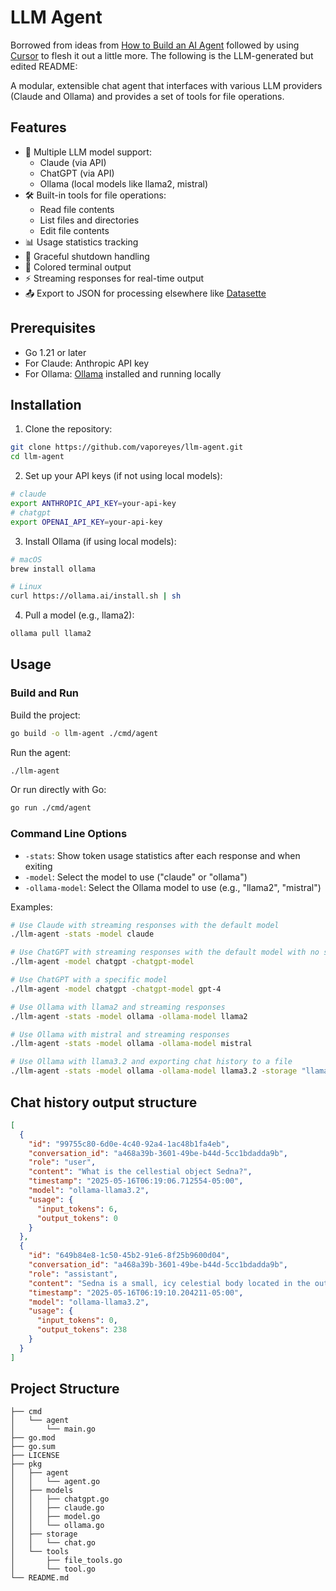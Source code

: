 # LLM Agent

Borrowed from ideas from [How to Build an AI Agent](https://ampcode.com/how-to-build-an-agent) followed by using [Cursor](cursor.com) to flesh it out a little more. The following is the LLM-generated but edited README:

A modular, extensible chat agent that interfaces with various LLM providers (Claude and Ollama) and provides a set of tools for file operations.

## Features

- 🤖 Multiple LLM model support:
  - Claude (via API)
  - ChatGPT (via API)
  - Ollama (local models like llama2, mistral)
- 🛠️ Built-in tools for file operations:
  - Read file contents
  - List files and directories
  - Edit file contents
- 📊 Usage statistics tracking
- 🔄 Graceful shutdown handling
- 🎨 Colored terminal output
- ⚡ Streaming responses for real-time output
- 📤 Export to JSON for processing elsewhere like [Datasette](https://datasette.io/)

## Prerequisites

- Go 1.21 or later
- For Claude: Anthropic API key
- For Ollama: [Ollama](https://ollama.ai) installed and running locally

## Installation

1. Clone the repository:

```bash
git clone https://github.com/vaporeyes/llm-agent.git
cd llm-agent
```

2. Set up your API keys (if not using local models):

```bash
# claude
export ANTHROPIC_API_KEY=your-api-key
# chatgpt
export OPENAI_API_KEY=your-api-key
```

3. Install Ollama (if using local models):

```bash
# macOS
brew install ollama

# Linux
curl https://ollama.ai/install.sh | sh
```

4. Pull a model (e.g., llama2):

```bash
ollama pull llama2
```

## Usage

### Build and Run

Build the project:

```bash
go build -o llm-agent ./cmd/agent
```

Run the agent:

```bash
./llm-agent
```

Or run directly with Go:

```bash
go run ./cmd/agent
```

### Command Line Options

- `-stats`: Show token usage statistics after each response and when exiting
- `-model`: Select the model to use ("claude" or "ollama")
- `-ollama-model`: Select the Ollama model to use (e.g., "llama2", "mistral")

Examples:

```bash
# Use Claude with streaming responses with the default model
./llm-agent -stats -model claude

# Use ChatGPT with streaming responses with the default model with no stats
./llm-agent -model chatgpt -chatgpt-model

# Use ChatGPT with a specific model
./llm-agent -model chatgpt -chatgpt-model gpt-4

# Use Ollama with llama2 and streaming responses
./llm-agent -stats -model ollama -ollama-model llama2

# Use Ollama with mistral and streaming responses
./llm-agent -stats -model ollama -ollama-model mistral

# Use Ollama with llama3.2 and exporting chat history to a file
./llm-agent -stats -model ollama -ollama-model llama3.2 -storage "llama32
```

## Chat history output structure

```json
[
  {
    "id": "99755c80-6d0e-4c40-92a4-1ac48b1fa4eb",
    "conversation_id": "a468a39b-3601-49be-b44d-5cc1bdadda9b",
    "role": "user",
    "content": "What is the cellestial object Sedna?",
    "timestamp": "2025-05-16T06:19:06.712554-05:00",
    "model": "ollama-llama3.2",
    "usage": {
      "input_tokens": 6,
      "output_tokens": 0
    }
  },
  {
    "id": "649b84e8-1c50-45b2-91e6-8f25b9600d04",
    "conversation_id": "a468a39b-3601-49be-b44d-5cc1bdadda9b",
    "role": "assistant",
    "content": "Sedna is a small, icy celestial body located in the outer reaches of the Solar System. It was discovered on November 14, 2003, by a team of astronomers led by Mike Brown at Caltech.\n\nSedna is estimated to be about 1,000 kilometers (620 miles) in diameter and has an extremely elliptical orbit that takes it from the Oort Cloud, a region of icy bodies surrounding the Sun, to as close as 28 astronomical units (AU) from the Sun. One astronomical unit is the average distance between the Earth and the Sun.\n\nSedna's orbital period is estimated to be around 11,400 years, which means it takes the object nearly 12,000 years to complete one orbit around the Sun. This makes Sedna one of the most distant known objects in the Solar System.\n\nDespite its small size, Sedna is thought to be a significant discovery because it may be a representative of a new class of objects that were previously unknown. It's also believed to be a possible source of comets and other short-period icy bodies in the outer reaches of the Solar System.\n\nSedna was named after the Inuit goddess of sea ice and mist, Sedna, who is said to live in the outer reaches of the world. The discovery of Sedna has helped scientists better understand the outer limits of the Solar System and the origins of comets and other icy bodies that originate from the Oort Cloud.",
    "timestamp": "2025-05-16T06:19:10.204211-05:00",
    "model": "ollama-llama3.2",
    "usage": {
      "input_tokens": 0,
      "output_tokens": 238
    }
  }
]
```

## Project Structure

```text
├── cmd
│   └── agent
│       └── main.go
├── go.mod
├── go.sum
├── LICENSE
├── pkg
│   ├── agent
│   │   └── agent.go
│   ├── models
│   │   ├── chatgpt.go
│   │   ├── claude.go
│   │   ├── model.go
│   │   └── ollama.go
│   ├── storage
│   │   └── chat.go
│   └── tools
│       ├── file_tools.go
│       └── tool.go
└── README.md
```

